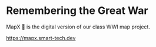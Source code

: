 # Remembering the Great War
 MapX 📲 is the digital version of our class WWI map project.

https://mapx.smart-tech.dev
